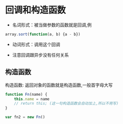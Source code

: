 # 回调和构造函数

- 名词形式：被当做参数的函数就是回调,例

``` javascript
array.sort(function(a, b) {a - b})
```

- 动词形式：调用这个回调

- 注意回调跟异步没有任何关系

## 构造函数

构造函数: 返回对象的函数就是构造函数,一般首字母大写

``` javascript
function Fn(name) {
    this.name = name
    // return this; (这一句构造函数会自动加上,所以不用写)
}

var fn2 = new Fn()
```